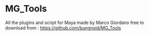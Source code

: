 # MG_Tools

All the plugins and script for Maya made by Marco Giordano free to download from : https://github.com/bungnoid/MG_Tools
